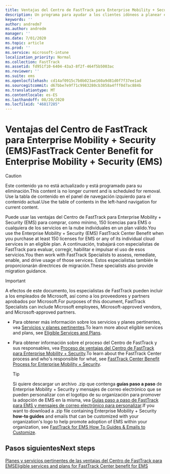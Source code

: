```yaml
---
title: Ventajas del Centro de FastTrack para Enterprise Mobility + Security (EMS)
description: Un programa para ayudar a los clientes idóneos a planear e implementar Intune y Azure Active Directory Premium.
keywords: ''
author: andredm7
ms.author: andredm
manager: ''
ms.date: 7/01/2020
ms.topic: article
ms.prod: ''
ms.service: microsoft-intune
localization_priority: Normal
ms.collection: FastTrack
ms.assetid: fd951f10-6404-43a3-8f2f-464f5b5003ac
ms.reviewer: ''
ms.suite: ems
ms.openlocfilehash: cd14af0915c7b0b023ae160a9d81d0f7f37ee1ad
ms.sourcegitcommit: d67bbe7e9f71c9983280cb3858a4fff0d7ac884b
ms.translationtype: MT
ms.contentlocale: es-ES
ms.lasthandoff: 08/20/2020
ms.locfileid: "46817285"
---
```

# <a name="fasttrack-center-benefit-for-enterprise-mobility--security-ems"></a><span data-ttu-id="59182-103">Ventajas del Centro de FastTrack para Enterprise Mobility + Security (EMS)</span><span class="sxs-lookup"><span data-stu-id="59182-103">FastTrack Center Benefit for Enterprise Mobility + Security (EMS)</span></span>

> [!CAUTION]
> <span data-ttu-id="59182-104">Este contenido ya no está actualizado y está programado para su eliminación.</span><span class="sxs-lookup"><span data-stu-id="59182-104">This content is no longer current and is scheduled for removal.</span></span> <span data-ttu-id="59182-105">Use la tabla de contenido en el panel de navegación izquierdo para el contenido actual.</span><span class="sxs-lookup"><span data-stu-id="59182-105">Use the table of contents in the left-hand navigation for current content.</span></span>


<span data-ttu-id="59182-106">Puede usar las ventajas del Centro de FastTrack para Enterprise Mobility + Security (EMS) para comprar, como mínimo, 150 licencias para EMS o cualquiera de los servicios en la nube individuales en un plan válido.</span><span class="sxs-lookup"><span data-stu-id="59182-106">You use the Enterprise Mobility + Security (EMS) FastTrack Center Benefit when you purchase at least 150 licenses for EMS or any of its individual cloud services in an eligible plan.</span></span> <span data-ttu-id="59182-107">A continuación, trabajará con especialistas de FastTrack para evaluar, corregir, habilitar e impulsar el uso de esos servicios.</span><span class="sxs-lookup"><span data-stu-id="59182-107">You then work with FastTrack Specialists to assess, remediate, enable, and drive usage of those services.</span></span> <span data-ttu-id="59182-108">Estos especialistas también le proporcionarán directrices de migración.</span><span class="sxs-lookup"><span data-stu-id="59182-108">These specialists also provide migration guidance.</span></span> 

> [!IMPORTANT]
> <span data-ttu-id="59182-109">A efectos de este documento, los especialistas de FastTrack pueden incluir a los empleados de Microsoft, así como a los proveedores y partners aprobados por Microsoft.</span><span class="sxs-lookup"><span data-stu-id="59182-109">For purposes of this document, FastTrack Specialists can include Microsoft employees, Microsoft-approved vendors, and Microsoft-approved partners.</span></span>

- <span data-ttu-id="59182-110">Para obtener más información sobre los servicios y planes pertinentes, vea [Servicios y planes pertinentes](M365-eligible-services-and-plans.md).</span><span class="sxs-lookup"><span data-stu-id="59182-110">To learn more about eligible services and plans, see [Eligible Services and Plans](M365-eligible-services-and-plans.md).</span></span>

- <span data-ttu-id="59182-111">Para obtener información sobre el proceso del Centro de FastTrack y sus responsables, vea [Proceso de ventajas del Centro de FastTrack para Enterprise Mobility + Security](EMS-fasttrack-process.md).</span><span class="sxs-lookup"><span data-stu-id="59182-111">To learn about the FastTrack Center process and who's responsible for what, see [FastTrack Center Benefit Process for Enterprise Mobility + Security](EMS-fasttrack-process.md).</span></span>

    > [!TIP]
    > <span data-ttu-id="59182-112">Si quiere descargar un archivo .zip que contenga **guías paso a paso** de Enterprise Mobility + Security y mensajes de correo electrónico que se pueden personalizar con el logotipo de su organización para promover la adopción de EMS en la misma, vea [Guías paso a paso de FastTrack para EMS y mensajes de correo electrónico para personalizar](https://gallery.technet.microsoft.com/FastTrack-for-EMS-How-To-f170da4c).</span><span class="sxs-lookup"><span data-stu-id="59182-112">If you want to download a .zip file containing Enterprise Mobility + Security **how-to guides** and emails that can be customized with your organization's logo to help promote adoption of EMS within your organization, see [FastTrack for EMS How To Guides & Emails to Customize](https://gallery.technet.microsoft.com/FastTrack-for-EMS-How-To-f170da4c).</span></span>

## <a name="next-steps"></a><span data-ttu-id="59182-113">Pasos siguientes</span><span class="sxs-lookup"><span data-stu-id="59182-113">Next steps</span></span>

[<span data-ttu-id="59182-114">Planes y servicios pertinentes de las ventajas del Centro de FastTrack para EMS</span><span class="sxs-lookup"><span data-stu-id="59182-114">Eligible services and plans for FastTrack Center benefit for EMS</span></span>](M365-eligible-services-and-plans.md)